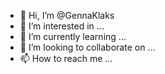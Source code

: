 - 👋 Hi, I’m @GennaKlaks
- 👀 I’m interested in ...
- 🌱 I’m currently learning ...
- 💞️ I’m looking to collaborate on ...
- 📫 How to reach me ...

<!---
GennaKlaks/GennaKlaks is a ✨ special ✨ repository because its `README.md` (this file) appears on your GitHub profile.
You can click the Preview link to take a look at your changes.
--->
